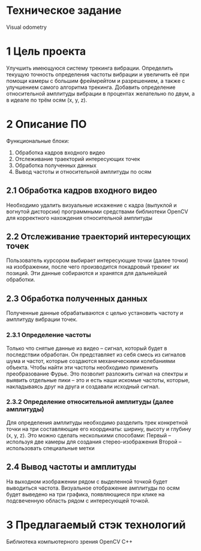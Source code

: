 # Техническое задание
Visual odometry
# 1 Цель проекта
Улучшить имеющуюся систему трекинга вибрации. Определить текущую точность определения частоты вибрации и увеличить её при помощи камеры с большим фреймрейтом и разрешением, а также с улучшением самого алгоритма трекинга. Добавить определение относительной амплитуды вибрации в процентах желательно по двум, а в идеале по трём осям (x, y, z).
# 2 Описание ПО
Функциональные блоки:
1)	Обработка кадров входного видео
2)	Отслеживание траекторий интересующих точек
3)	Обработка полученных данных
4)	Вывод частоты и относительной амплитуды по осям
## 2.1 Обработка кадров входного видео
Необходимо удалить визуальные искажение с кадра (выпуклой и вогнутой дисторсии) программными средствами библиотеки OpenCV для корректного нахождения относительной амплитуды
## 2.2 Отслеживание траекторий интересующих точек
Пользователь курсором выбирает интересующие точки (далее точки) на изображении, после чего производится покадровый трекинг их позиций. Эти данные собираются и хранятся для дальнейшей обработки.
## 2.3 Обработка полученных данных
Полученные данные обрабатываются с целью установить частоту и амплитуду вибрации точек.
### 2.3.1 Определение частоты
Только что снятые данные из видео – сигнал, который будет в последствии обработан. Он представляет из себя смесь из сигналов шума и частот, которые создаются механическими колебаниями объекта.
Чтобы найти эти частоты необходимо применить преобразование Фурье. Это позволит разложить сигнал на спектры и выявить отдельные пики – это и есть наши искомые частоты, которые, накладываясь друг на друга и создавали исходный сигнал.
### 2.3.2 Определение относительной амплитуды (далее амплитуды)	
Для определения амплитуды необходимо разделить трек конкретной точки на три составляющие его координаты: ширину, высоту и глубину (x, y, z).
Это можно сделать несколькими способами:
Первый – используя две камеры для создания стерео-изображения
Второй – использовать специальные метки
## 2.4 Вывод частоты и амплитуды
На выходном изображении рядом с выделенной точкой будет выводиться частота. Визуальное отображение амплитуды по осям будет выведено на три графика, появляющиеся при клике на подсвеченную область рядом с интересующей точкой.
# 3 Предлагаемый стэк технологий
Библиотека компьютерного зрения OpenCV
C++
